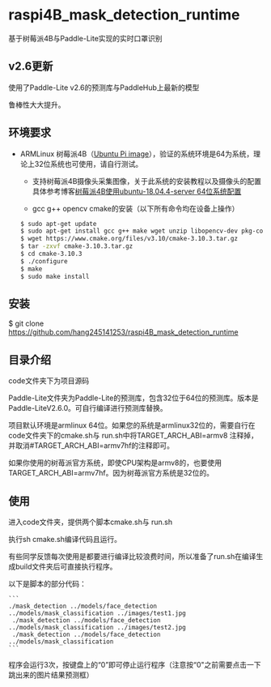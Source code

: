 # raspi4B_mask_detection_runtime
基于树莓派4B与Paddle-Lite实现的实时口罩识别

## v2.6更新
使用了Paddle-Lite v2.6的预测库与PaddleHub上最新的模型

鲁棒性大大提升。



## 环境要求

* ARMLinux
    树莓派4B（[Ubuntu Pi image](https://ubuntu.com/download/raspberry-pi)），验证的系统环境是64为系统，理论上32位系统也可使用，请自行测试。
    * 支持树莓派4B摄像头采集图像，关于此系统的安装教程以及摄像头的配置具体参考博客[树莓派4B使用ubuntu-18.04.4-server 64位系统配置](https://blog.csdn.net/fuck_hang/article/details/105766070)
    
    * gcc g++ opencv cmake的安装（以下所有命令均在设备上操作）
    ```bash
    $ sudo apt-get update
    $ sudo apt-get install gcc g++ make wget unzip libopencv-dev pkg-config
    $ wget https://www.cmake.org/files/v3.10/cmake-3.10.3.tar.gz
    $ tar -zxvf cmake-3.10.3.tar.gz
    $ cd cmake-3.10.3
    $ ./configure
    $ make
    $ sudo make install
    ```
## 安装
$ git clone https://github.com/hang245141253/raspi4B_mask_detection_runtime

## 目录介绍

code文件夹下为项目源码

Paddle-Lite文件夹为Paddle-Lite的预测库，包含32位于64位的预测库。版本是Paddle-LiteV2.6.0。可自行编译进行预测库替换。

  项目默认环境是armlinux 64位。如果您的系统是armlinux32位的，需要自行在code文件夹下的cmake.sh与 run.sh中将TARGET_ARCH_ABI=armv8 注释掉，并取消#TARGET_ARCH_ABI=armv7hf的注释即可。
  
  如果你使用的树苺派官方系统，即使CPU架构是armv8的，也要使用TARGET_ARCH_ABI=armv7hf。因为树苺派官方系统是32位的。

## 使用

进入code文件夹，提供两个脚本cmake.sh与 run.sh

执行sh cmake.sh编译代码且运行。

有些同学反馈每次使用是都要进行编译比较浪费时间，所以准备了run.sh在编译生成build文件夹后可直接执行程序。

以下是脚本的部分代码：

    ```
    ./mask_detection ../models/face_detection ../models/mask_classification ../images/test1.jpg
     ./mask_detection ../models/face_detection ../models/mask_classification ../images/test2.jpg
     ./mask_detection ../models/face_detection ../models/mask_classification
    ```

  程序会运行3次，按键盘上的“0”即可停止运行程序（注意按“0"之前需要点击一下跳出来的图片结果预测框）
  

